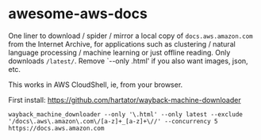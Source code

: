 # awesome-aws-docs
One liner to download / spider / mirror a local copy of `docs.aws.amazon.com` from the Internet Archive, for applications such as clustering / natural language processing / machine learning or just offline reading. Only downloads `/latest/`. Remove `--only \.html' if you also want images, json, etc.

This works in AWS CloudShell, ie, from your browser.

First install: https://github.com/hartator/wayback-machine-downloader

`wayback_machine_downloader --only '\.html' --only latest --exclude '/docs\.aws\.amazon\.com\/[a-z]+_[a-z]+\//' --concurrency 5 https://docs.aws.amazon.com`
